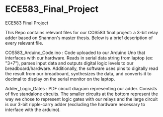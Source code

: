 # ECE583_Final_Project
ECE583 Final Project

This Repo contains relevant files for our COS583 final project: a 3-bit relay adder based on Shannon's master thesis. Below is a brief description of every relevant file.

COS583_Arduino_Code.ino : Code uploaded to our Arduino Uno that interfaces with our hardware. Reads in serial data string from laptop (ex: "3+7"), parses input data and outputs digital logic levels to our breadboard/hardware. Additionally, the software uses pins to digitally read the result from our breadboard, synthesizes the data, and converts it to decimal to display on the serial monitor on the laptop.

Adder_Logic_Gates : PDF circuit diagram representing our adder. Consists of five standalone circuits. The smaller circuits at the bottom represent the way we chose to represent logic gates with our relays and the large circuit is our 3-bit ripple-carry adder (excluding the hardware necessary to interface with the arduino).
